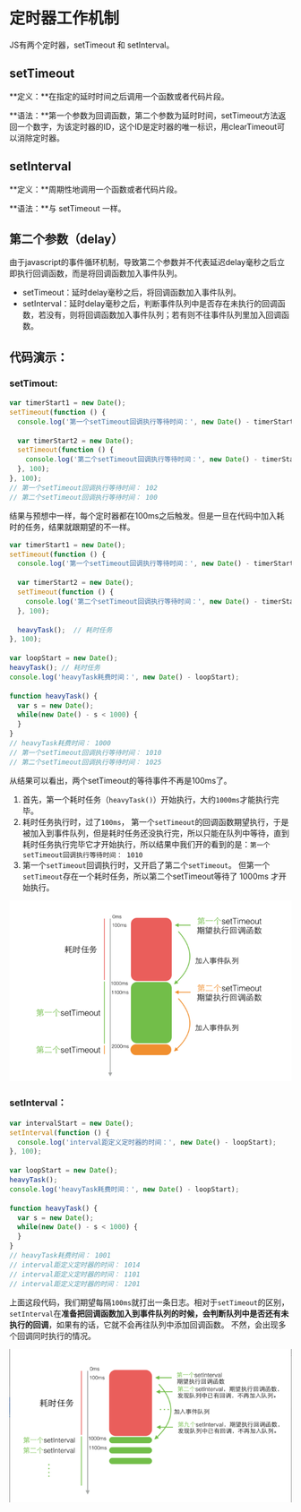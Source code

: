 # 定时器工作机制

JS有两个定时器，setTimeout 和 setInterval。

## setTimeout

**定义：**在指定的延时时间之后调用一个函数或者代码片段。

**语法：**第一个参数为回调函数，第二个参数为延时时间，setTimeout方法返回一个数字，为该定时器的ID，这个ID是定时器的唯一标识，用clearTimeout可以消除定时器。

## setInterval

**定义：**周期性地调用一个函数或者代码片段。

**语法：**与 setTimeout 一样。

## 第二个参数（delay）

由于javascript的事件循环机制，导致第二个参数并不代表延迟delay毫秒之后立即执行回调函数，而是将回调函数加入事件队列。

* setTimeout：延时delay毫秒之后，将回调函数加入事件队列。
* setInterval：延时delay毫秒之后，判断事件队列中是否存在未执行的回调函数，若没有，则将回调函数加入事件队列；若有则不往事件队列里加入回调函数。

## 代码演示：

### setTimout:

```js
var timerStart1 = new Date();
setTimeout(function () {
  console.log('第一个setTimeout回调执行等待时间：', new Date() - timerStart1);

  var timerStart2 = new Date();
  setTimeout(function () {
    console.log('第二个setTimeout回调执行等待时间：', new Date() - timerStart2);
  }, 100);
}, 100);
// 第一个setTimeout回调执行等待时间： 102
// 第二个setTimeout回调执行等待时间： 100
```

结果与预想中一样，每个定时器都在100ms之后触发。但是一旦在代码中加入耗时的任务，结果就跟期望的不一样。

```js
var timerStart1 = new Date();
setTimeout(function () {
  console.log('第一个setTimeout回调执行等待时间：', new Date() - timerStart1);

  var timerStart2 = new Date();
  setTimeout(function () {
    console.log('第二个setTimeout回调执行等待时间：', new Date() - timerStart2);
  }, 100);

  heavyTask();  // 耗时任务
}, 100);

var loopStart = new Date();
heavyTask(); // 耗时任务
console.log('heavyTask耗费时间：', new Date() - loopStart);

function heavyTask() {
  var s = new Date();
  while(new Date() - s < 1000) {
  }
}
// heavyTask耗费时间： 1000
// 第一个setTimeout回调执行等待时间： 1010
// 第二个setTimeout回调执行等待时间： 1025
```

从结果可以看出，两个setTimeout的等待事件不再是100ms了。

1. 首先，第一个耗时任务（`heavyTask()`）开始执行，大约`1000ms`才能执行完毕。
2. 耗时任务执行时，过了`100ms`， 第一个`setTimeout`的回调函数期望执行，于是被加入到事件队列，但是耗时任务还没执行完，所以只能在队列中等待，直到耗时任务执行完毕它才开始执行，所以结果中我们开的看到的是：`第一个setTimeout回调执行等待时间： 1010`
3. 第一个`setTimeout`回调执行时，又开启了第二个`setTimeout`。 但第一个`setTimeout`存在一个耗时任务，所以第二个setTimeout等待了 1000ms 才开始执行。

![](/assets/setTimeout.png)

### setInterval：

```js
var intervalStart = new Date();
setInterval(function () {
  console.log('interval距定义定时器的时间：', new Date() - loopStart);
}, 100);

var loopStart = new Date();
heavyTask();
console.log('heavyTask耗费时间：', new Date() - loopStart);

function heavyTask() {
  var s = new Date();
  while(new Date() - s < 1000) {
  }
}
// heavyTask耗费时间： 1001
// interval距定义定时器的时间： 1014
// interval距定义定时器的时间： 1101
// interval距定义定时器的时间： 1201
```

上面这段代码，我们期望每隔`100ms`就打出一条日志。相对于`setTimeout`的区别，`setInterval`在**准备把回调函数加入到事件队列的时候，会判断队列中是否还有未执行的回调**，如果有的话，它就不会再往队列中添加回调函数。 不然，会出现多个回调同时执行的情况。

![](/assets/setInterval.png)

